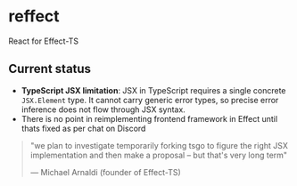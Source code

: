 # reffect
React for Effect-TS

## Current status
- **TypeScript JSX limitation**: JSX in TypeScript requires a single concrete `JSX.Element` type. It cannot carry generic error types, so precise error inference does not flow through JSX syntax.
- There is no point in reimplementing frontend framework in Effect until thats fixed as per chat on Discord
> "we plan to investigate temporarily forking tsgo to figure the right JSX implementation and then make a proposal – but that's very long term"
>
> — Michael Arnaldi (founder of Effect-TS)

